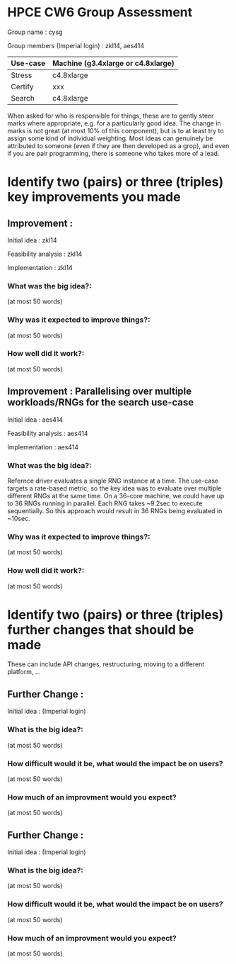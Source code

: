 HPCE CW6 Group Assessment
=========================

Group name : cysg

Group members (Imperial login) : zkl14, aes414

Use-case   |  Machine (g3.4xlarge or c4.8xlarge)
-----------|------------------------------------
Stress     | c4.8xlarge
Certify    | xxx
Search     | c4.8xlarge

When asked for who is responsible for things, these are
to gently steer marks where appropriate, e.g. for a
particularly good idea. The change in marks is not
great (at most 10% of this component), but is to at
least try to assign some kind of individual weighting.
Most ideas can genuinely be attributed to someone (even
if they are then developed as a grop), and even if
you are pair programming, there is someone who takes
more of a lead.


Identify two (pairs) or three (triples) key improvements you made
=================================================================

Improvement : <some descriptive name>
--------------------------------------

Initial idea : zkl14

Feasibility analysis : zkl14

Implementation : zkl14

### What was the big idea?:

(at most 50 words)

### Why was it expected to improve things?:

(at most 50 words)

### How well did it work?:

(at most 50 words)

Improvement : Parallelising over multiple workloads/RNGs for the search use-case
--------------------------------------

Initial idea : aes414

Feasibility analysis : aes414

Implementation : aes414

### What was the big idea?:

Refernce driver evaluates a single RNG instance at a time. The use-case targets a rate-based metric, so the key idea was to evaluate over multiple different RNGs at the same time. On a 36-core machine, we could have up to 36 RNGs running in parallel. Each RNG takes ~9.2sec to execute sequentially. So this approach would result in 36 RNGs being evaluated in ~10sec.

### Why was it expected to improve things?:

(at most 50 words)

### How well did it work?:

(at most 50 words)


Identify two (pairs) or three (triples) further changes that should be made
==========================================================================

These can include API changes, restructuring, moving to a
different platform, ...

Further Change : <some descriptive name>
----------------------------------------

Initial idea : (Imperial login)

### What is the big idea?:

(at most 50 words)

### How difficult would it be, what would the impact be on users?

(at most 50 words)

### How much of an improvment would you expect?

(at most 50 words)

Further Change : <some descriptive name>
----------------------------------------

Initial idea : (Imperial login)

### What is the big idea?:

(at most 50 words)

### How difficult would it be, what would the impact be on users?

(at most 50 words)

### How much of an improvment would you expect?

(at most 50 words)

